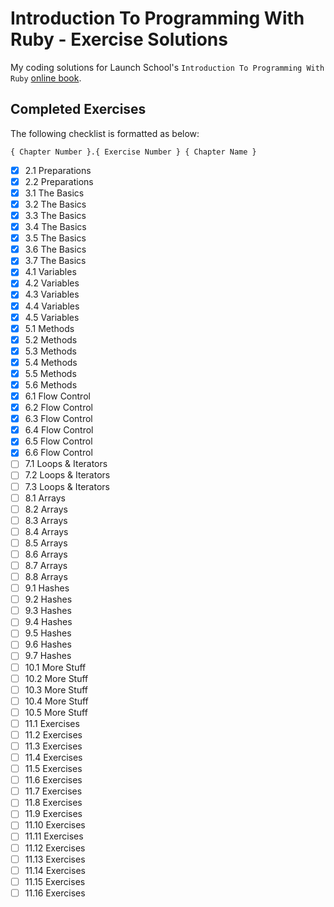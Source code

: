 # Introduction To Programming With Ruby - Exercise Solutions

My coding solutions for Launch School's `Introduction To Programming With Ruby` [online book](https://launchschool.com/books/ruby/).

## Completed Exercises

The following checklist is formatted as below:

```
{ Chapter Number }.{ Exercise Number } { Chapter Name }
```

- [x] 2.1 Preparations
- [x] 2.2 Preparations
- [x] 3.1 The Basics
- [x] 3.2 The Basics
- [x] 3.3 The Basics
- [x] 3.4 The Basics
- [x] 3.5 The Basics
- [x] 3.6 The Basics
- [x] 3.7 The Basics
- [x] 4.1 Variables
- [x] 4.2 Variables
- [x] 4.3 Variables
- [x] 4.4 Variables
- [x] 4.5 Variables
- [x] 5.1 Methods
- [x] 5.2 Methods
- [x] 5.3 Methods
- [x] 5.4 Methods
- [x] 5.5 Methods
- [x] 5.6 Methods
- [x] 6.1 Flow Control
- [x] 6.2 Flow Control
- [x] 6.3 Flow Control
- [x] 6.4 Flow Control
- [x] 6.5 Flow Control
- [x] 6.6 Flow Control
- [ ] 7.1 Loops & Iterators
- [ ] 7.2 Loops & Iterators
- [ ] 7.3 Loops & Iterators
- [ ] 8.1 Arrays
- [ ] 8.2 Arrays
- [ ] 8.3 Arrays
- [ ] 8.4 Arrays
- [ ] 8.5 Arrays
- [ ] 8.6 Arrays
- [ ] 8.7 Arrays
- [ ] 8.8 Arrays
- [ ] 9.1 Hashes
- [ ] 9.2 Hashes
- [ ] 9.3 Hashes
- [ ] 9.4 Hashes
- [ ] 9.5 Hashes
- [ ] 9.6 Hashes
- [ ] 9.7 Hashes
- [ ] 10.1 More Stuff
- [ ] 10.2 More Stuff
- [ ] 10.3 More Stuff
- [ ] 10.4 More Stuff
- [ ] 10.5 More Stuff
- [ ] 11.1 Exercises
- [ ] 11.2 Exercises
- [ ] 11.3 Exercises
- [ ] 11.4 Exercises
- [ ] 11.5 Exercises
- [ ] 11.6 Exercises
- [ ] 11.7 Exercises
- [ ] 11.8 Exercises
- [ ] 11.9 Exercises
- [ ] 11.10 Exercises
- [ ] 11.11 Exercises
- [ ] 11.12 Exercises
- [ ] 11.13 Exercises
- [ ] 11.14 Exercises
- [ ] 11.15 Exercises
- [ ] 11.16 Exercises
